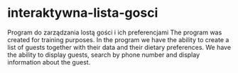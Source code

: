 # interaktywna-lista-gosci
Program do zarządzania lostą gości i ich preferencjami 
The program was created for training purposes.
In the program we have the ability to create a list of guests together with their data and their dietary preferences. 
We have the ability to display guests, search by phone number and display information about the guest.
